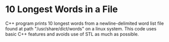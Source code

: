 # 10 Longest Words in a File
C++ program prints 10 longest words from a newline-delimited word list file found at path "/usr/share/dict/words" on a linux system.
This code uses basic C++ features and avoids use of STL as much as possible.